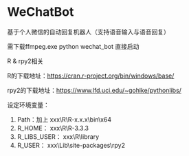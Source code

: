 # WeChatBot
基于个人微信的自动回复机器人（支持语音输入与语音回复）

需下载ffmpeg.exe
python wechat_bot 直接启动

R & rpy2相关

R的下载地址：https://cran.r-project.org/bin/windows/base/

rpy2的下载地址：https://www.lfd.uci.edu/~gohlke/pythonlibs/

设定环境变量：
1. Path：加上
xxx\R\R-x.x.x\bin\x64
2. R_HOME：
xxx\R\R-3.3.3
3. R_LIBS_USER：
xxx\R\library
4. R_USER：
xxx\Lib\site-packages\rpy2
